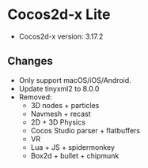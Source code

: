 # Cocos2d-x Lite

- Cocos2d-x version: 3.17.2

## Changes

- Only support macOS/iOS/Android.
- Update tinyxml2 to 8.0.0
- Removed:
  - 3D nodes + particles
  - Navmesh + recast
  - 2D + 3D Physics
  - Cocos Studio parser + flatbuffers
  - VR
  - Lua + JS + spidermonkey
  - Box2d + bullet + chipmunk